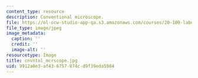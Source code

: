 ```yaml
---
content_type: resource
description: Conventional microscope.
file: https://ol-ocw-studio-app-qa.s3.amazonaws.com/courses/20-109-laboratory-fundamentals-in-biological-engineering-fall-2007/9912a0e3af436757874cd9f39eda5984_cnvntnl_mcrscope.jpg
file_type: image/jpeg
image_metadata:
  caption: ''
  credit: ''
  image-alt: ''
resourcetype: Image
title: cnvntnl_mcrscope.jpg
uid: 9912a0e3-af43-6757-874c-d9f39eda5984
---
```

